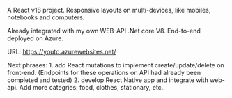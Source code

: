 A React v18 project. Responsive layouts on multi-devices, like mobiles, notebooks and computers.

Already integrated with my own WEB-API .Net core V8. End-to-end deployed on Azure. 

URL: https://youto.azurewebsites.net/


Next phrases: 1. add React mutations to implement create/update/delete on front-end. (Endpoints for these operations on API had already been completed and tested)
              2. develop React Native app and integrate with web-api. Add more categries: food, clothes, stationary, etc..


